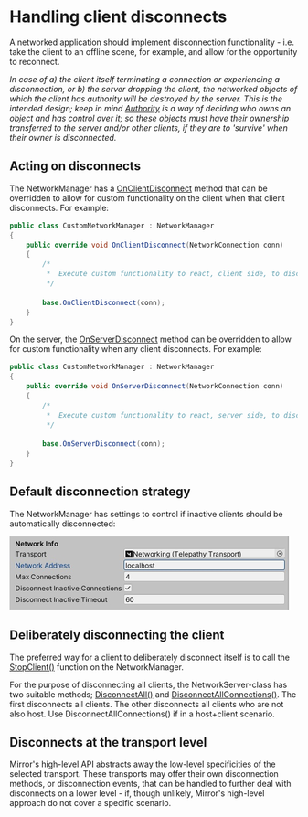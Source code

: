 # Handling client disconnects

A networked application should implement disconnection functionality - i.e. take the client to an offline scene, for example, and allow for the opportunity to reconnect.

_In case of a) the client itself terminating a connection or experiencing a disconnection, or b) the server dropping the client, the networked objects of which the client has authority will be destroyed by the server. This is the intended design; keep in mind [Authority](Authority.md) is a way of deciding who owns an object and has control over it; so these objects must have their ownership transferred to the server and/or other clients, if they are to 'survive' when their owner is disconnected._


## Acting on disconnects

The NetworkManager has a [OnClientDisconnect](https://mirror-networking.com/docs/api/Mirror.NetworkManager.html#Mirror_NetworkManager_OnClientDisconnect_Mirror_NetworkConnection_) method that can be overridden to allow for custom functionality on the client when that client disconnects. For example:

```cs
public class CustomNetworkManager : NetworkManager
{
    public override void OnClientDisconnect(NetworkConnection conn)
    {
        /*
         *  Execute custom functionality to react, client side, to disconnects here. For example, send the client to an offline scene.
         */

        base.OnClientDisconnect(conn);
    }
}
```

On the server, the  [OnServerDisconnect](https://mirror-networking.com/docs/api/Mirror.NetworkManager.html#Mirror_NetworkManager_OnServerDisconnect_Mirror_NetworkConnection_) method can be overridden to allow for custom functionality when any client disconnects. For example:

```cs
public class CustomNetworkManager : NetworkManager
{
    public override void OnServerDisconnect(NetworkConnection conn)
    {
        /*
         *  Execute custom functionality to react, server side, to disconnects here.
         */

        base.OnServerDisconnect(conn);
    }
}
```

## Default disconnection strategy

The NetworkManager has settings to control if inactive clients should be automatically disconnected:

![NetworkManager automatic disconnection settings](NetworkManager_autoDiscnt_settings.jpg)


## Deliberately disconnecting the client

The preferred way for a client to deliberately disconnect itself is to call the [StopClient()](https://mirror-networking.com/docs/api/Mirror.NetworkManager.html#Mirror_NetworkManager_StopClient) function on the NetworkManager.

For the purpose of disconnecting all clients, the NetworkServer-class has two suitable methods; [DisconnectAll()](https://mirror-networking.com/docs/api/Mirror.NetworkServer.html#Mirror_NetworkServer_DisconnectAll) and [DisconnectAllConnections()](https://mirror-networking.com/docs/api/Mirror.NetworkServer.html#Mirror_NetworkServer_DisconnectAllConnections). The first disconnects all clients. The other disconnects all clients who are not also host. Use DisconnectAllConnections() if in a host+client scenario.


## Disconnects at the transport level

Mirror's high-level API abstracts away the low-level specificities of the selected transport. These transports may offer their own disconnection methods, or disconnection events, that can be handled to further deal with disconnects on a lower level - if, though unlikely, Mirror's high-level approach do not cover a specific scenario.

